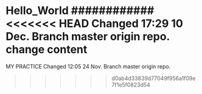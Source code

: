 Hello_World
############
<<<<<<< HEAD
Changed 17:29 10 Dec.
Branch master origin repo.
**change content**
=======
MY PRACTICE
Changed 12:05 24 Nov.
Branch master origin repo.



>>>>>>> d0ab4d33839d77049f956a1f09e7f1e5f0823d54
